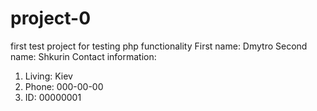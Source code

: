 # project-0
first test project for testing php functionality
First name: Dmytro
Second name: Shkurin
Contact information:
1) Living: Kiev
2) Phone: 000-00-00
3) ID: 00000001

